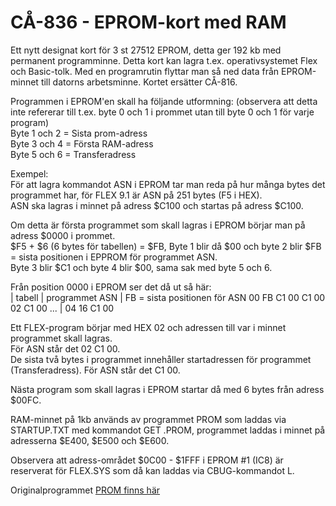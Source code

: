 # CÅ-836 - EPROM-kort med RAM
Ett nytt designat kort för 3 st 27512 EPROM, detta ger 192 kb med permanent programminne. Detta kort kan lagra t.ex. operativsystemet Flex och Basic-tolk. Med en programrutin flyttar man så ned data från EPROM-minnet till datorns arbetsminne. Kortet ersätter CÅ-816.  
  
  
Programmen i EPROM'en skall ha följande utformning: (observera att detta inte refererar till t.ex. byte 0 och 1 i prommet utan till byte 0 och 1 för varje program)  
Byte 1 och 2 = Sista prom-adress  
Byte 3 och 4 = Första RAM-adress  
Byte 5 och 6 = Transferadress  

Exempel:  
För att lagra kommandot ASN i EPROM tar man reda på hur många bytes det programmet har, för FLEX 9.1 är ASN på 251 bytes (F5 i HEX).  
ASN ska lagras i minnet på adress $C100 och startas på adress $C100.  

Om detta är första programmet som skall lagras i EPROM börjar man på adress $0000 i prommet.  
$F5 + $6 (6 bytes för tabellen) = $FB, Byte 1 blir då $00 och byte 2 blir $FB = sista positionen i EPPROM för programmet ASN.  
Byte 3 blir $C1 och byte 4 blir $00, sama sak med byte 5 och 6.  
  
Från position 0000 i EPROM ser det då ut så här:  
|    tabell     | programmet ASN |          FB = sista positionen för ASN
00 FB C1 00 C1 00 02 C1 00 ...   | 04 16 C1 00  
  
Ett FLEX-program börjar med HEX 02 och adressen till var i minnet programmet skall lagras.  
För ASN står det 02 C1 00.  
De sista två bytes i programmet innehåller startadressen för programmet (Transferadress). För ASN står det C1 00.  
  
Nästa program som skall lagras i EPROM startar då med 6 bytes från adress $00FC.  
  
RAM-minnet på 1kb används av programmet PROM som laddas via STARTUP.TXT med kommandot GET .PROM, programmet laddas i minnet på adresserna $E400, $E500 och $E600.  
  
Observera att adress-området $0C00 - $1FFF i EPROM #1 (IC8) är reserverat för FLEX.SYS som då kan laddas via CBUG-kommandot L.  
  
Originalprogrammet [PROM finns här](https://github.com/mickecamino/RT-datorn/tree/main/Program%20fr%C3%A5n%20MPU-laren/1983%20-%202)
